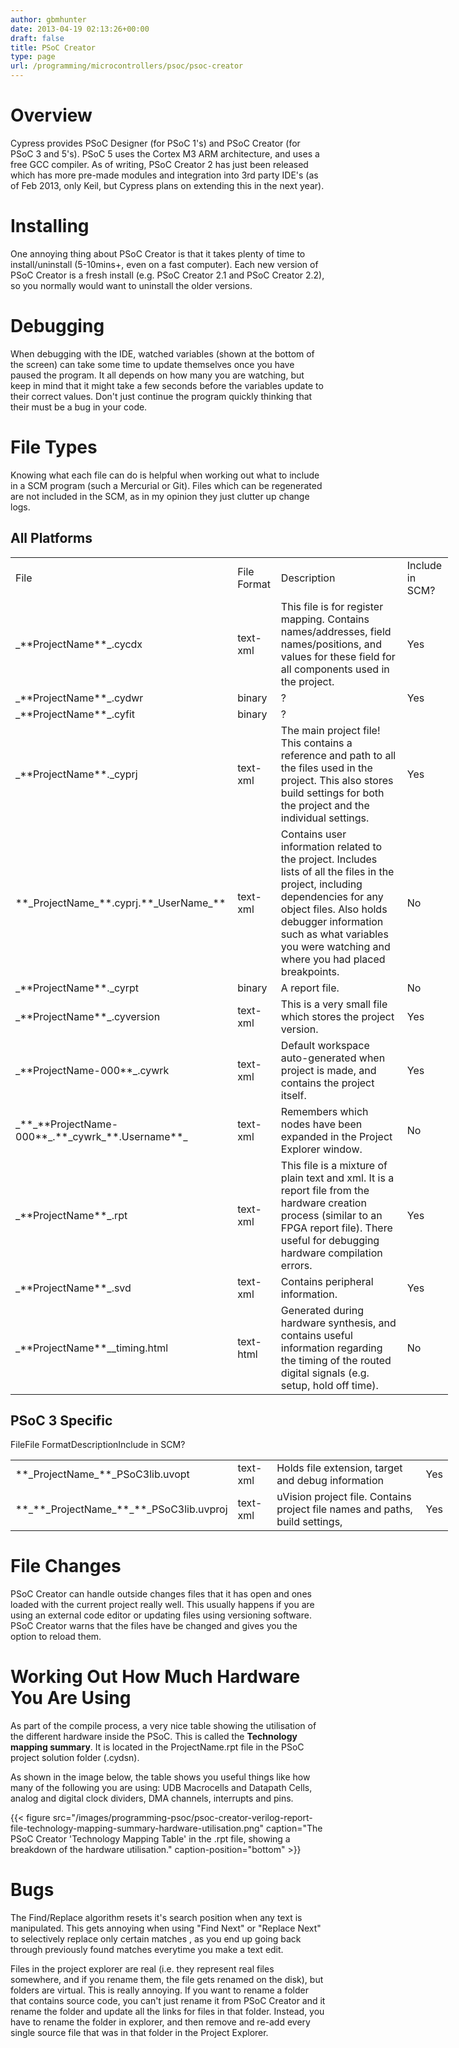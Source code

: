 ```yaml
---
author: gbmhunter
date: 2013-04-19 02:13:26+00:00
draft: false
title: PSoC Creator
type: page
url: /programming/microcontrollers/psoc/psoc-creator
---
```


# Overview

Cypress provides PSoC Designer (for PSoC 1's) and PSoC Creator (for PSoC 3 and 5's). PSoC 5 uses the Cortex M3 ARM architecture, and uses a free GCC compiler. As of writing, PSoC Creator 2 has just been released which has more pre-made modules and integration into 3rd party IDE's (as of Feb 2013, only Keil, but Cypress plans on extending this in the next year).

# Installing

One annoying thing about PSoC Creator is that it takes plenty of time to install/uninstall (5-10mins+, even on a fast computer). Each new version of PSoC Creator is a fresh install (e.g. PSoC Creator 2.1 and PSoC Creator 2.2), so you normally would want to uninstall the older versions.

# Debugging

When debugging with the IDE, watched variables (shown at the bottom of the screen) can take some time to update themselves once you have paused the program. It all depends on how many you are watching, but keep in mind that it might take a few seconds before the variables update to their correct values. Don't just continue the program quickly thinking that their must be a bug in your code.

# File Types

Knowing what each file can do is helpful when working out what to include in a SCM program (such a Mercurial or Git). Files which can be regenerated are not included in the SCM, as in my opinion they just clutter up change logs.

## All Platforms

<table style="width: 700px;" ><tbody ><tr >
<td >File
</td>
<td >File Format
</td>
<td >Description
</td>
<td >Include in SCM?
</td></tr><tr >
<td >_**ProjectName**_.cycdx
</td>
<td >text-xml
</td>
<td >This file is for register mapping. Contains names/addresses, field names/positions, and values for these field for all components used in the project.
</td>
<td >Yes
</td></tr><tr >
<td >_**ProjectName**_.cydwr
</td>
<td >binary
</td>
<td >?
</td>
<td >Yes
</td></tr><tr >
<td >_**ProjectName**_.cyfit
</td>
<td >binary
</td>
<td >?
</td>
<td > 
</td></tr><tr >
<td >_**ProjectName**._cyprj
</td>
<td >text-xml
</td>
<td >The main project file! This contains a reference and path to all the files used in the project. This also stores build settings for both the project and the individual settings.
</td>
<td >Yes
</td></tr><tr >
<td >**_ProjectName_**.cyprj.**_UserName_**
</td>
<td >text-xml
</td>
<td >Contains user information related to the project. Includes lists of all the files in the project, including dependencies for any object files. Also holds debugger information such as what variables you were watching and where you had placed breakpoints.
</td>
<td >No
</td></tr><tr >
<td >_**ProjectName**._cyrpt
</td>
<td >binary
</td>
<td >A report file.
</td>
<td >No
</td></tr><tr >
<td >_**ProjectName**_.cyversion
</td>
<td >text-xml
</td>
<td >This is a very small file which stores the project version.
</td>
<td >Yes
</td></tr><tr >
<td >_**ProjectName-000**_.cywrk
</td>
<td >text-xml
</td>
<td >Default workspace auto-generated when project is made, and contains the project itself.
</td>
<td >Yes
</td></tr><tr >
<td >_**_**ProjectName-000**_.**_cywrk_**.Username**_
</td>
<td >text-xml
</td>
<td >Remembers which nodes have been expanded in the Project Explorer window.
</td>
<td >No
</td></tr><tr >
<td >_**ProjectName**_.rpt
</td>
<td >text-xml
</td>
<td >This file is a mixture of plain text and xml. It is a report file from the hardware creation process (similar to an FPGA report file). There useful for debugging hardware compilation errors.
</td>
<td >Yes
</td></tr><tr >
<td >_**ProjectName**_.svd
</td>
<td >text-xml
</td>
<td >Contains peripheral information.
</td>
<td >Yes
</td></tr><tr >
<td >_**ProjectName**__timing.html
</td>
<td >text-html
</td>
<td >Generated during hardware synthesis, and contains useful information regarding the timing of the routed digital signals (e.g. setup, hold off time).
</td>
<td >No
</td></tr></tbody></table>

## PSoC 3 Specific

<table style="width: 700px;" ><tbody ><tr >FileFile FormatDescriptionInclude in SCM?</tr><tr >
<td >**_ProjectName_**_PSoC3lib.uvopt
</td>
<td >text-xml
</td>
<td >Holds file extension, target and debug information
</td>
<td >Yes
</td></tr><tr >
<td >**_**_ProjectName_**_**_PSoC3lib.uvproj
</td>
<td >text-xml
</td>
<td >uVision project file. Contains project file names and paths, build settings,
</td>
<td >Yes
</td></tr></tbody></table>

# File Changes

PSoC Creator can handle outside changes files that it has open and ones loaded with the current project really well. This usually happens if you are using an external code editor or updating files using versioning software. PSoC Creator warns that the files have be changed and gives you the option to reload them.

# Working Out How Much Hardware You Are Using

As part of the compile process, a very nice table showing the utilisation of the different hardware inside the PSoC. This is called the **Technology mapping summary**. It is located in the ProjectName.rpt file in the PSoC project solution folder (.cydsn).

As shown in the image below, the table shows you useful things like how many of the following you are using: UDB Macrocells and Datapath Cells, analog and digital clock dividers, DMA channels, interrupts and pins.

{{< figure src="/images/programming-psoc/psoc-creator-verilog-report-file-technology-mapping-summary-hardware-utilisation.png" caption="The PSoC Creator 'Technology Mapping Table' in the .rpt file, showing a breakdown of the hardware utilisation." caption-position="bottom"  >}}

# Bugs

The Find/Replace algorithm resets it's search position when any text is manipulated. This gets annoying when using "Find Next" or "Replace Next" to selectively replace only certain matches , as you end up going back through previously found matches everytime you make a text edit.

Files in the project explorer are real (i.e. they represent real files somewhere, and if you rename them, the file gets renamed on the disk), but folders are virtual. This is really annoying. If you want to rename a folder that contains source code, you can't just rename it from PSoC Creator and it rename the folder and update all the links for files in that folder. Instead, you have to rename the folder in explorer, and then remove and re-add every single source file that was in that folder in the Project Explorer.
